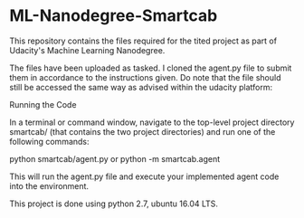# ML-Nanodegree-Smartcab


This repository contains the files required for the tited project as part of Udacity's Machine Learning Nanodegree.

The files have been uploaded as tasked. I cloned the agent.py file to submit them in accordance to the instructions given. Do note that the file should still be accessed the same way as advised within the udacity platform:

Running the Code

In a terminal or command window, navigate to the top-level project directory smartcab/ (that contains the two project directories) and run one of the following commands:

python smartcab/agent.py or python -m smartcab.agent

This will run the agent.py file and execute your implemented agent code into the environment.

This project is done using python 2.7, ubuntu 16.04 LTS. 
